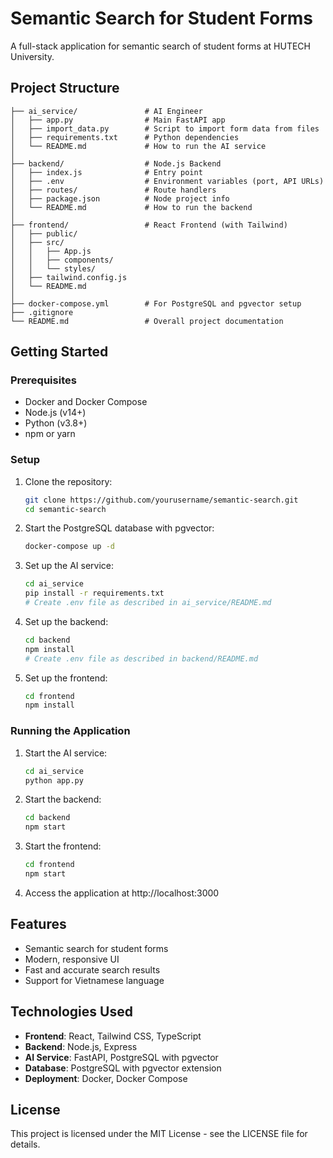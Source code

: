 # Semantic Search for Student Forms

A full-stack application for semantic search of student forms at HUTECH University.

## Project Structure

```
├── ai_service/               # AI Engineer
│   ├── app.py                # Main FastAPI app
│   ├── import_data.py        # Script to import form data from files
│   ├── requirements.txt      # Python dependencies
│   └── README.md             # How to run the AI service
│
├── backend/                  # Node.js Backend
│   ├── index.js              # Entry point
│   ├── .env                  # Environment variables (port, API URLs)
│   ├── routes/               # Route handlers
│   ├── package.json          # Node project info
│   └── README.md             # How to run the backend
│
├── frontend/                 # React Frontend (with Tailwind)
│   ├── public/
│   ├── src/
│   │   ├── App.js
│   │   ├── components/
│   │   └── styles/
│   ├── tailwind.config.js
│   └── README.md
│
├── docker-compose.yml        # For PostgreSQL and pgvector setup
├── .gitignore
└── README.md                 # Overall project documentation
```

## Getting Started

### Prerequisites

- Docker and Docker Compose
- Node.js (v14+)
- Python (v3.8+)
- npm or yarn

### Setup

1. Clone the repository:
   ```bash
   git clone https://github.com/yourusername/semantic-search.git
   cd semantic-search
   ```

2. Start the PostgreSQL database with pgvector:
   ```bash
   docker-compose up -d
   ```

3. Set up the AI service:
   ```bash
   cd ai_service
   pip install -r requirements.txt
   # Create .env file as described in ai_service/README.md
   ```

4. Set up the backend:
   ```bash
   cd backend
   npm install
   # Create .env file as described in backend/README.md
   ```

5. Set up the frontend:
   ```bash
   cd frontend
   npm install
   ```

### Running the Application

1. Start the AI service:
   ```bash
   cd ai_service
   python app.py
   ```

2. Start the backend:
   ```bash
   cd backend
   npm start
   ```

3. Start the frontend:
   ```bash
   cd frontend
   npm start
   ```

4. Access the application at http://localhost:3000

## Features

- Semantic search for student forms
- Modern, responsive UI
- Fast and accurate search results
- Support for Vietnamese language

## Technologies Used

- **Frontend**: React, Tailwind CSS, TypeScript
- **Backend**: Node.js, Express
- **AI Service**: FastAPI, PostgreSQL with pgvector
- **Database**: PostgreSQL with pgvector extension
- **Deployment**: Docker, Docker Compose

## License

This project is licensed under the MIT License - see the LICENSE file for details.
